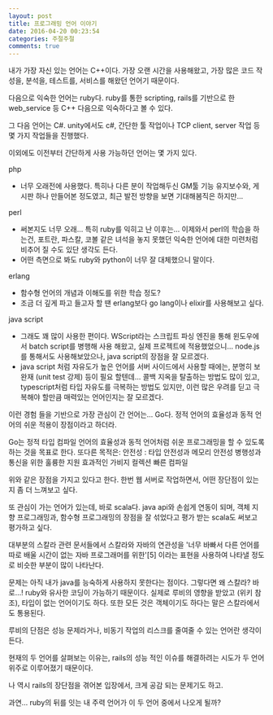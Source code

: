 ```yaml
---
layout: post
title: 프로그래밍 언어 이야기
date: 2016-04-20 00:23:54
categories: 주절주절
comments: true
---
```


내가 가장 자신 있는 언어는 C++이다.
가장 오랜 시간을 사용해왔고, 가장 많은 코드 작성을, 분석을, 테스트를, 서비스를 해왔던 언어기 때문이다.

다음으로 익숙한 언어는 ruby다.
ruby를 통한 scripting, rails를 기반으로 한 web_service 등 C++ 다음으로 익숙하다고 볼 수 있다.

그 다음 언어는 C#.
unity에서도 c#, 간단한 툴 작업이나 TCP client, server 작업 등 몇 가지 작업들을 진행했다.

이외에도 이전부터 간단하게 사용 가능하던 언어는 몇 가지 있다.

php
* 너무 오래전에 사용했다. 특히나 다른 분이 작업해두신 GM툴 기능 유지보수와, 게시판 하나 만들어본 정도였고, 최근 발전 방향을 보면 기대해봄직은 하지만...

perl
* 써본지도 너무 오래… 특히 ruby를 익히고 난 이후는… 이제와서 perl의 학습을 하는건, 포트란, 파스칼, 코볼 같은 녀석을 놓지 못했던 익숙한 언어에 대한 미련처럼 비추어 질 수도 있단 생각도 든다.
* 어떤 측면으로 봐도 ruby와 python이 너무 잘 대체했으니 말이다.

erlang
* 함수형 언어의 개념과 이해도를 위한 학습 정도?
* 조금 더 깊게 파고 들고자 할 땐 erlang보다 go lang이나 elixir를 사용해보고 싶다.

java script
* 그래도 꽤 많이 사용한 편이다. WScript라는 스크립트 파싱 엔진을 통해 윈도우에서 batch script를 병행해 사용 해왔고, 실제 프로젝트에 적용했었으니… node.js를 통해서도 사용해보았으나, java script의 장점을 잘 모르겠다.
* java script 처럼 자유도가 높은 언어를 서버 사이드에서 사용할 때에는, 분명히 보완재 (unit test 강제) 등이 필요 할텐데... 콜백 지옥을 탈출하는 방법도 많이 있고, typescript처럼 타입 자유도를 극복하는 방법도 있지만, 이런 많은 우려를 딛고 극복해야 할만큼 매력있는 언어인지는 잘 모르겠다.


이런 경험 들을 기반으로 가장 관심이 간 언어는… Go다.
정적 언어의 효율성과 동적 언어의 쉬운 적용이 장점이라고 하더라.

Go는 정적 타입 컴파일 언어의 효율성과 동적 언어처럼 쉬운 프로그래밍을 할 수 있도록 하는 것을 목표로 한다. 또다른 목적은:
안전성 : 타입 안전성과 메모리 안전성
병행성과 통신을 위한 훌륭한 지원
효과적인 가비지 컬렉션
빠른 컴파일

위와 같은 장점을 가지고 있다고 한다.
한번 웹 서버로 작업하면서, 어떤 장단점이 있는지 좀 더 느껴보고 싶다.

또 관심이 가는 언어가 있는데, 바로 scala다.
java api와 손쉽게 연동이 되며, 객체 지향 프로그래밍과, 함수형 프로그래밍의 장점을 잘 섞었다고 평가 받는 scala도 써보고 평가하고 싶다.



대부분의 스칼라 관련 문서들에서 스칼라와 자바의 연관성을 '너무 바빠서 다른 언어를 따로 배울 시간이 없는 자바 프로그래머를 위한'[5] 이라는 표현을 사용하여 나타낼 정도로 비슷한 부분이 많이 나타난다.


문제는 아직 내가 java를 능숙하게 사용하지 못한다는 점이다. 그렇다면 왜 스칼라? 바로…! ruby와 유사한 코딩이 가능하기 때문이다.
실제로 루비의 영향을 받았고 (위키 참조), 타입이 없는 언어이기도 하다. 또한 모든 것은 객체이기도 하다는 말은 스칼라에서도 통용된다.


루비의 단점은 성능 문제라거나, 비동기 작업의 리스크를 줄여줄 수 있는 언어란 생각이 든다.


현재의 두 언어를 살펴보는 이유는, rails의 성능 적인 이슈를 해결하려는 시도가 두 언어 위주로 이루어졌기 때문이다.


나 역시 rails의 장단점을 겪어본 입장에서, 크게 공감 되는 문제기도 하고.


과연… ruby의 뒤를 잇는 내 주력 언어가 이 두 언어 중에서 나오게 될까?